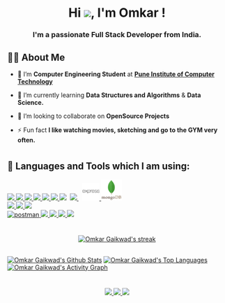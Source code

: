 <!--<a href="#"><img width="100%" height="auto" src="https://i.imgur.com/iXuL1HG.png" height="175px"/></a>-->

<h1 align="center">
  Hi <img src="https://raw.githubusercontent.com/MartinHeinz/MartinHeinz/master/wave.gif" width="30px">, I'm Omkar !
</h1>
<h3 align="center">
  I'm a passionate Full Stack Developer from India.
</h3>

## 🙋‍♂️ About Me

- 🔭 I’m **Computer Engineering Student** at [**Pune Institute of Computer Technology**](https://pict.edu/)

- 🌱 I’m currently learning **Data Structures and Algorithms** & **Data Science.**

- 👯 I’m looking to collaborate on **OpenSource Projects**

<!--- 👨‍💻 All of my projects are available at **[My Portfolio](https://subhamraoniar.com)**-->

- ⚡ Fun fact **I like watching movies, sketching and go to the GYM very often.**

#
## 🚀 Languages and Tools which I am using:
<p align="left"> 
    <!-- HTML CSS -->
    <a href="https://www.w3.org/html/" target="_blank"> 
      <img src="https://img.icons8.com/color/48/000000/html-5.png"/> 
    </a> 
    <a href="https://www.w3schools.com/css/" target="_blank"> 
      <img src="https://img.icons8.com/color/48/000000/css3.png"/> 
    </a> 
    <!-- JavaScript -->
    <a href="https://developer.mozilla.org/en-US/docs/Web/JavaScript" target="_blank"> 
      <img src="https://img.icons8.com/color/48/000000/javascript--v2.png"/> 
    </a> 
    <!-- Bootstrap -->
    <a href="https://getbootstrap.com" target="_blank"> 
      <img src="https://img.icons8.com/color/48/000000/bootstrap.png"/> 
    </a> 
    <!-- React, Redux and Material UI-->
    <a href="https://reactjs.org/" target="_blank"> 
      <img src="https://img.icons8.com/color/48/000000/react-native.png"/> 
    </a>
    <a href="https://redux.js.org" target="_blank"> 
      <img src="https://img.icons8.com/color/48/000000/redux.png"/> 
    </a>
    <a href="https://material-ui.com/" target="_blank"><img src="https://img.icons8.com/color/48/000000/material-ui.png"/></a>
    <!-- Node JS, Express JS -->
    <a style="padding-right:8px;padding-left:4px;" href="https://nodejs.org" target="_blank"> 
      <img src="https://img.icons8.com/color/48/000000/nodejs.png"/> 
    </a> 
    <a href="https://expressjs.com" target="_blank"> 
      <img src="https://raw.githubusercontent.com/devicons/devicon/master/icons/express/express-original-wordmark.svg" alt="express" width="40" height="40"/> 
    </a>
    <!-- <a style="padding-right:8px;" href="https://www.mysql.com/" target="_blank"> 
      <img src="https://img.icons8.com/fluent/50/000000/mysql-logo.png"/> 
    </a> -->
    <!-- MongoDB -->
    <a href="https://www.mongodb.com/" target="_blank"> 
      <img src="https://raw.githubusercontent.com/devicons/devicon/master/icons/mongodb/mongodb-original-wordmark.svg" alt="mongodb" width="48" height="48"/> 
    </a> 
    <br>
    <!-- Programming Languages -->
    <a href="https://isocpp.org/" target="_blank">
      <img src="https://img.icons8.com/color/48/000000/c-plus-plus-logo.png"/>
    </a>
    <a href="https://www.python.org/" target="_blank">
      <img src="https://img.icons8.com/color/48/000000/python--v2.png"/>
    </a>
    <a href="https://www.java.com" target="_blank"> 
      <img src="https://img.icons8.com/color/48/000000/java-coffee-cup-logo.png"/> 
    </a>
    <br>
    <!-- Tools -->
    <a href="https://postman.com" target="_blank"> 
      <img src="https://www.vectorlogo.zone/logos/getpostman/getpostman-icon.svg" alt="postman" width="45" height="45"/> 
    </a>   
    <a href="https://git-scm.com/" target="_blank"> 
      <img src="https://img.icons8.com/color/48/000000/git.png"/> 
    </a>
    <a href="https://code.visualstudio.com/" target="_blank">
      <img src="https://img.icons8.com/color/48/000000/visual-studio-code-2019.png"/>
    </a>
    <a href="" target="_blank">
      <img src="https://img.icons8.com/color/48/000000/pycharm.png"/>
    </a>
    <a href="https://www.eclipse.org/" target="_blank">
      <img src="https://img.icons8.com/ios-filled/50/000000/java-eclipse.png"/>
    </a>
    <!-- <a href="https://firebase.google.com/" target="_blank"> <img src="https://img.icons8.com/color/48/000000/firebase.png"/> </a>  -->
    <!-- <a href="https://www.jenkins.io" target="_blank"> <img src="https://www.vectorlogo.zone/logos/jenkins/jenkins-icon.svg" alt="jenkins" width="48" height="48"/> </a>  -->
</p>

#

<p align="center">
  <a href="https://github.com/omkargaikwad-23/github-readme-streak-stats">
      <img title="🔥 Get streak stats for your profile at git.io/streak-stats" alt="Omkar Gaikwad's streak" src="https://github-readme-streak-stats.herokuapp.com/?user=omkargaikwad-23&theme=black-ice&hide_border=true&stroke=0000&background=060A0CD0"/>
  </a>
</p>

<!--## 📊 My Github Stats-->
  <br/>
    <a href="https://github.com/omkargaikwad-23/github-readme-stats"><img alt="Omkar Gaikwad's Github Stats" src="https://github-readme-stats.vercel.app/api?username=omkargaikwad-23&show_icons=true&count_private=true&theme=react&hide_border=true&bg_color=0D1117" /></a>
    <a href="https://github.com/omkargaikwad-23/github-readme-stats"><img alt="Omkar Gaikwad's Top Languages" src="https://github-readme-stats.vercel.app/api/top-langs/?username=omkargaikwad-23&langs_count=8&count_private=true&layout=compact&theme=react&hide_border=true&bg_color=0D1117" /></a>

  <!--<b>Note:</b> Top languages is only a metric of the languages my public code consists of and doesn't reflect experience or skill level.-->

<a href="https://github.com/omkargaikwad-23/github-readme-activity-graph">
  <img alt="Omkar Gaikwad's Activity Graph" src="https://activity-graph.herokuapp.com/graph?username=omkargaikwad-23&bg_color=0D1117&color=5BCDEC&line=5BCDEC&point=FFFFFF&hide_border=true" />
</a>

<!--## Connect with me:-->
#
<p align="center">
  <a href = "https://www.linkedin.com/in/omkargaikwad23/" title="LinkedIn">
    <img src="https://img.icons8.com/fluent/48/000000/linkedin.png"/>
  </a>
  <a href = "https://www.instagram.com/omkar.gaikwad._/" title="Instagram">
    <img src="https://img.icons8.com/fluent/48/000000/instagram-new.png"/>
  </a>
  <a href="mailto:vimalgalani28@gmail.com" title="Mail me" target="_blank" onclick="window.open('your WS URL');">
    <img src="https://img.icons8.com/color/48/000000/gmail--v2.png"/>
  </a>
  <!--<a href="" target="_blank"><img src="https://img.icons8.com/color/48/000000/resume.png"/></a>-->
  <!--<a href = "https://twitter.com/"><img src="https://img.icons8.com/fluent/48/000000/twitter.png"/></a>-->
</p>

<!--## ❤ Views and Followers

<p>
  <a href="https://github.com/omkargaikwad-23/github-profile-views-counter">
    <img src="https://komarev.com/ghpvc/?username=omkargaikwad-23">
  </a>
  <a href="https://github.com/omkargaikwad-23?tab=followers">
    <img src="https://img.shields.io/github/followers/omkargaikwad-23?label=Followers&style=social" alt="GitHub Badge"></a>
</p>-->
